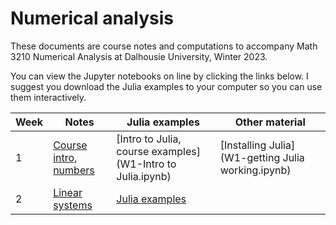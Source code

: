 # Numerical analysis

These documents are course notes and computations to accompany Math 3210 Numerical Analysis at Dalhousie University, Winter 2023.

You can view the Jupyter notebooks on line by clicking the links below. I suggest you download the Julia examples to your computer so you can use them interactively.

| Week | Notes | Julia examples | Other material |
| ---- | ----- | -------------- | -------------- |
| 1 | [Course intro, numbers](W1-topics.ipynb) | [Intro to Julia, course examples](W1-Intro to Julia.ipynb) | [Installing Julia](W1-getting Julia working.ipynb) |
| 2 | [Linear systems](W2-topics.ipynb) | [Julia examples](W2-julia.ipynb) | | 

